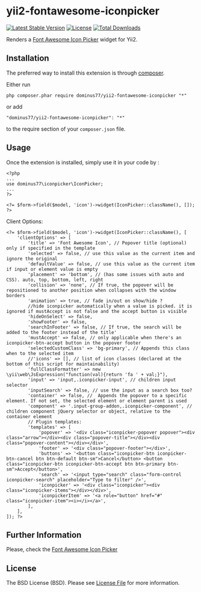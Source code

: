 # yii2-fontawesome-iconpicker

[![Latest Stable Version](https://poser.pugx.org/dominus77/yii2-fontawesome-iconpicker/v/stable)](https://packagist.org/packages/dominus77/yii2-fontawesome-iconpicker)
[![License](https://poser.pugx.org/dominus77/yii2-fontawesome-iconpicker/license)](https://github.com/Dominus77/yii2-fontawesome-iconpicker/blob/master/LICENSE.md)
[![Total Downloads](https://poser.pugx.org/dominus77/yii2-fontawesome-iconpicker/downloads)](https://packagist.org/packages/dominus77/yii2-fontawesome-iconpicker)

Renders a [Font Awesome Icon Picker](https://farbelous.github.io/fontawesome-iconpicker/) widget for Yii2.

## Installation

The preferred way to install this extension is through [composer](http://getcomposer.org/download/).

Either run

```
php composer.phar require dominus77/yii2-fontawesome-iconpicker "*"
```

or add

```
"dominus77/yii2-fontawesome-iconpicker": "*"
```

to the require section of your `composer.json` file.

## Usage

Once the extension is installed, simply use it in your code by  :

```
<?php
...
use dominus77\iconpicker\IconPicker;
...
?>

<?= $form->field($model, 'icon')->widget(IconPicker::className(), []); ?>

```

Client Options:
```
<?= $form->field($model, 'icon')->widget(IconPicker::className(), [
    'clientOptions' => [
        'title' => 'Font Awesome Icon', // Popover title (optional) only if specified in the template
        'selected' => false, // use this value as the current item and ignore the original
        'defaultValue' => false, // use this value as the current item if input or element value is empty
        'placement' => 'bottom', // (has some issues with auto and CSS). auto, top, bottom, left, right
        'collision' => 'none', // If true, the popover will be repositioned to another position when collapses with the window borders
        'animation' => true, // fade in/out on show/hide ?
        //hide iconpicker automatically when a value is picked. it is ignored if mustAccept is not false and the accept button is visible
        'hideOnSelect' => false,
        'showFooter' => false,
        'searchInFooter' => false, // If true, the search will be added to the footer instead of the title'
        'mustAccept' => false, // only applicable when there's an iconpicker-btn-accept button in the popover footer
        'selectedCustomClass' => 'bg-primary', // Appends this class when to the selected item
        //'icons' => [], // list of icon classes (declared at the bottom of this script for maintainability)
        'fullClassFormatter' => new \yii\web\JsExpression("function(val){return 'fa ' + val;}"),
        'input' => 'input,.iconpicker-input', // children input selector
        'inputSearch' => false, // use the input as a search box too?
        'container' => false, //  Appends the popover to a specific element. If not set, the selected element or element parent is used
        'component' => '.input-group-addon,.iconpicker-component', // children component jQuery selector or object, relative to the container element
        // Plugin templates:
        'templates' => [
            'popover' => '<div class="iconpicker-popover popover"><div class="arrow"></div><div class="popover-title"></div><div class="popover-content"></div></div>',
            'footer' => '<div class="popover-footer"></div>',
            'buttons' => '<button class="iconpicker-btn iconpicker-btn-cancel btn btn-default btn-sm">Cancel</button> <button class="iconpicker-btn iconpicker-btn-accept btn btn-primary btn-sm">Accept</button>',
            'search' => '<input type="search" class="form-control iconpicker-search" placeholder="Type to filter" />',
            'iconpicker' => '<div class="iconpicker"><div class="iconpicker-items"></div></div>',
            'iconpickerItem' => '<a role="button" href="#" class="iconpicker-item"><i></i></a>',
        ],
    ],
]); ?>
```
## Further Information
Please, check the [Font Awesome Icon Picker](https://github.com/farbelous/fontawesome-iconpicker)

## License
The BSD License (BSD). Please see [License File](https://github.com/Dominus77/yii2-fontawesome-iconpicker/blob/master/LICENSE.md) for more information.
